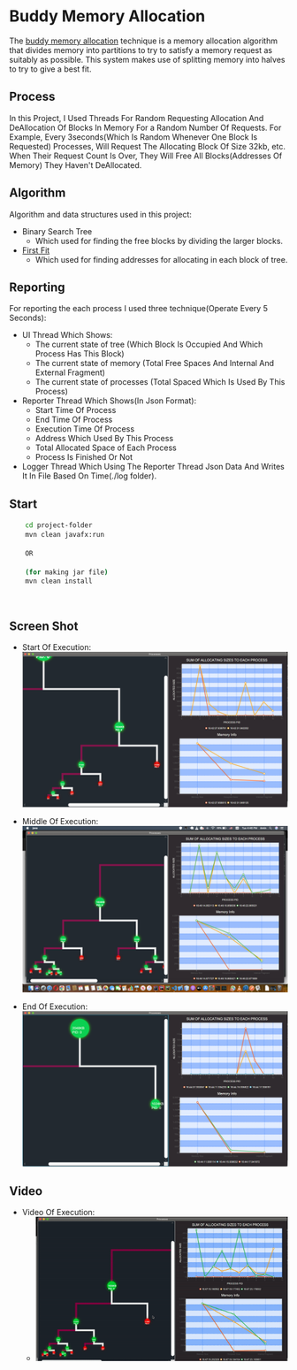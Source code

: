 # Buddy Memory Allocation 

The [buddy memory allocation](https://en.wikipedia.org/wiki/Buddy_memory_allocation)  technique is a memory allocation algorithm that divides memory into partitions to try to satisfy a memory request as suitably as possible. This system makes use of splitting memory into halves to try to give a best fit.

## Process
In this Project, I Used Threads For Random Requesting Allocation And DeAllocation Of Blocks In Memory For a Random Number Of Requests.
For Example, Every 3seconds(Which Is Random Whenever One Block Is Requested) Processes, Will Request The Allocating Block Of Size 32kb, etc.
When Their Request Count Is Over, They Will Free All Blocks(Addresses Of Memory) They Haven't DeAllocated.   

## Algorithm 
Algorithm and data structures used in this project:
   * Binary Search Tree
        - Which used for finding the free blocks by dividing the larger blocks.
   * [First Fit](https://www.geeksforgeeks.org/program-first-fit-algorithm-memory-management/) 
        - Which used for finding addresses for allocating in each block of tree.

## Reporting 
For reporting the each process I used three technique(Operate Every 5 Seconds):
   * UI Thread Which Shows:
        - The current state of tree (Which Block Is Occupied And Which Process Has This Block) 
        - The current state of memory (Total Free Spaces And Internal And External Fragment)
        - The current state of processes (Total Spaced Which Is Used By This Process)
   * Reporter Thread Which Shows(In Json Format):
        - Start Time Of Process
        - End Time Of Process
        - Execution Time Of Process
        - Address Which Used By This Process
        - Total Allocated Space of Each Process 
        - Process Is Finished Or Not
   * Logger Thread Which Using The Reporter Thread Json Data And Writes It In File Based On Time(./log folder). 

## Start 
```bash
    cd project-folder
    mvn clean javafx:run
    
    OR
    
    (for making jar file) 
    mvn clean install
```
‍‍‍‍‍‍

## Screen Shot
* Start Of Execution:
    ![alt text](./ScreenShotsAndVideos/start.png "Title")

* Middle Of Execution:
    ![alt text](./ScreenShotsAndVideos/middle.png "Title")

* End Of Execution:
    ![alt text](./ScreenShotsAndVideos/end.png "Title")

## Video
* Video Of Execution:
    - ![alt text](./ScreenShotsAndVideos/process_video.gif "Title")
